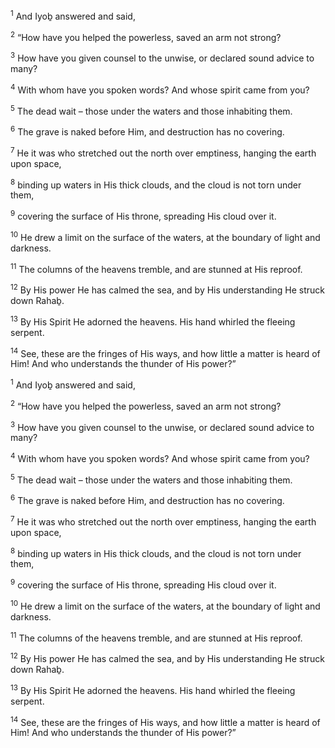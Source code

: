 <sup>1</sup> And Iyoḇ answered and said,

<sup>2</sup> “How have you helped the powerless, saved an arm not strong?

<sup>3</sup> How have you given counsel to the unwise, or declared sound advice to many?

<sup>4</sup> With whom have you spoken words? And whose spirit came from you?

<sup>5</sup> The dead wait – those under the waters and those inhabiting them.

<sup>6</sup> The grave is naked before Him, and destruction has no covering.

<sup>7</sup> He it was who stretched out the north over emptiness, hanging the earth upon space,

<sup>8</sup> binding up waters in His thick clouds, and the cloud is not torn under them,

<sup>9</sup> covering the surface of His throne, spreading His cloud over it.

<sup>10</sup> He drew a limit on the surface of the waters, at the boundary of light and darkness.

<sup>11</sup> The columns of the heavens tremble, and are stunned at His reproof.

<sup>12</sup> By His power He has calmed the sea, and by His understanding He struck down Rahaḇ.

<sup>13</sup> By His Spirit He adorned the heavens. His hand whirled the fleeing serpent.

<sup>14</sup> See, these are the fringes of His ways, and how little a matter is heard of Him! And who understands the thunder of His power?”

<sup>1</sup> And Iyoḇ answered and said,

<sup>2</sup> “How have you helped the powerless, saved an arm not strong?

<sup>3</sup> How have you given counsel to the unwise, or declared sound advice to many?

<sup>4</sup> With whom have you spoken words? And whose spirit came from you?

<sup>5</sup> The dead wait – those under the waters and those inhabiting them.

<sup>6</sup> The grave is naked before Him, and destruction has no covering.

<sup>7</sup> He it was who stretched out the north over emptiness, hanging the earth upon space,

<sup>8</sup> binding up waters in His thick clouds, and the cloud is not torn under them,

<sup>9</sup> covering the surface of His throne, spreading His cloud over it.

<sup>10</sup> He drew a limit on the surface of the waters, at the boundary of light and darkness.

<sup>11</sup> The columns of the heavens tremble, and are stunned at His reproof.

<sup>12</sup> By His power He has calmed the sea, and by His understanding He struck down Rahaḇ.

<sup>13</sup> By His Spirit He adorned the heavens. His hand whirled the fleeing serpent.

<sup>14</sup> See, these are the fringes of His ways, and how little a matter is heard of Him! And who understands the thunder of His power?”

